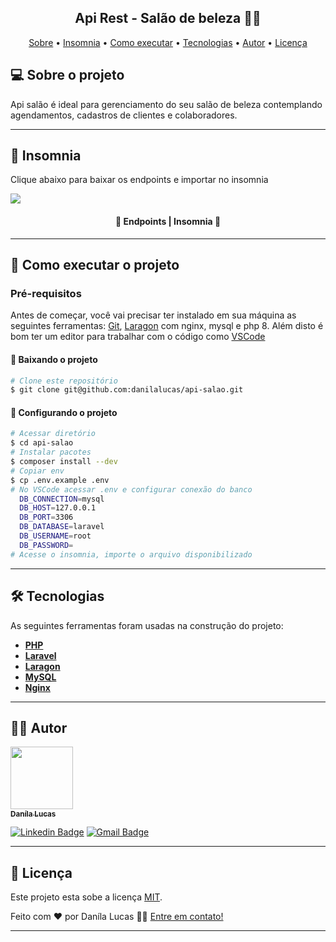 <h2 align="center"> 
	Api Rest - Salão de beleza 💅🏻
</h2>

<p align="center">
 <a href="#-sobre-o-projeto">Sobre</a> •
 <a href="#-insomnia">Insomnia</a> • 
 <a href="#-como-executar-o-projeto">Como executar</a> • 
 <a href="#-tecnologias">Tecnologias</a> •  
 <a href="#-autor">Autor</a> • 
 <a href="#-licença">Licença</a>
</p>

## 💻 Sobre o projeto

Api salão é ideal para gerenciamento do seu salão de beleza contemplando agendamentos, cadastros de clientes e colaboradores.

---

## 🔗 Insomnia

Clique abaixo para baixar os endpoints e importar no insomnia

<a href="./insomnia.json">
  <img src="https://img.shields.io/badge/Baixar%20endpoints-Insomnia-%2304D361">
</a>

<h4 align="center"> 
	📍 Endpoints | Insomnia 📍
</h4>

---

## 📌 Como executar o projeto

### Pré-requisitos

Antes de começar, você vai precisar ter instalado em sua máquina as seguintes ferramentas:
[Git](https://git-scm.com), [Laragon](https://laragon.org/) com nginx, mysql e php 8. Além disto é bom ter um editor para trabalhar com o código como [VSCode](https://code.visualstudio.com/)


#### 🧭 Baixando o projeto

```bash
# Clone este repositório
$ git clone git@github.com:danilalucas/api-salao.git
```
#### 🧭 Configurando o projeto

```bash
# Acessar diretório
$ cd api-salao
# Instalar pacotes
$ composer install --dev
# Copiar env
$ cp .env.example .env
# No VSCode acessar .env e configurar conexão do banco
  DB_CONNECTION=mysql
  DB_HOST=127.0.0.1
  DB_PORT=3306
  DB_DATABASE=laravel
  DB_USERNAME=root
  DB_PASSWORD=
# Acesse o insomnia, importe o arquivo disponibilizado
```
---

## 🛠 Tecnologias

As seguintes ferramentas foram usadas na construção do projeto:

-   **[PHP](https://www.php.net/)**
-   **[Laravel](https://laravel.com/)**
-   **[Laragon](https://laragon.org/)**
-   **[MySQL](https://www.mysql.com/)**
-   **[Nginx](https://www.nginx.com/)**

---

## 👩‍💻 Autor

<a href="https://github.com/danilalucas">
 <img src="https://avatars.githubusercontent.com/u/80535640?v=4" width="100px;" alt=""/>
 <br />
 <sub><b>Daníla Lucas</b></sub></a> <a href="https://github.com/danilalucas" title="Profile"></a>
 <br />

[![Linkedin Badge](https://img.shields.io/badge/-Danila%20Lucas-blue?style=flat-square&logo=Linkedin&logoColor=white&link=https://www.linkedin.com/in/dan%C3%ADla-lucas/)](https://www.linkedin.com/in/dan%C3%ADla-lucas/) 
[![Gmail Badge](https://img.shields.io/badge/-danilatemoteolucas@gmail.com-c14438?style=flat-square&logo=Gmail&logoColor=white&link=mailto:danilatemoteolucas@gmail.com)](mailto:danilatemoteolucas@gmail.com)

---

## 📝 Licença

Este projeto esta sobe a licença [MIT](./LICENSE).

Feito com ❤️ por Daníla Lucas 👋🏽 [Entre em contato!](https://www.linkedin.com/in/dan%C3%ADla-lucas/)

---